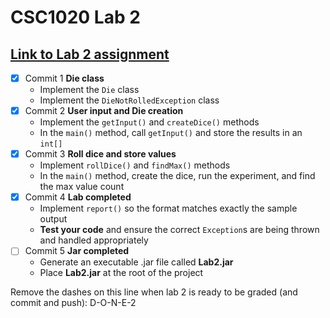 # CSC1020 Lab 2

## [Link to Lab 2 assignment](https://csse.msoe.us/csc1020/lab2)

* [x] Commit 1 **Die class**
    - Implement the `Die` class
    - Implement the `DieNotRolledException` class
* [x] Commit 2 **User input and Die creation**
    - Implement the `getInput()` and `createDice()` methods
    - In the `main()` method, call `getInput()` and store the results in an `int[]`
* [x] Commit 3 **Roll dice and store values**
    - Implement `rollDice()` and `findMax()` methods
    - In the `main()` method, create the dice, run the experiment, and find the max value count
* [x] Commit 4 **Lab completed**
    - Implement `report()` so the format matches exactly the sample output
    - **Test your code** and ensure the correct `Exception`s are being thrown and handled appropriately
* [ ] Commit 5 **Jar completed**
    - Generate an executable .jar file called **Lab2.jar**
    - Place **Lab2.jar** at the root of the project

Remove the dashes on this line when lab 2 is ready to be graded (and commit and push): D-O-N-E-2
